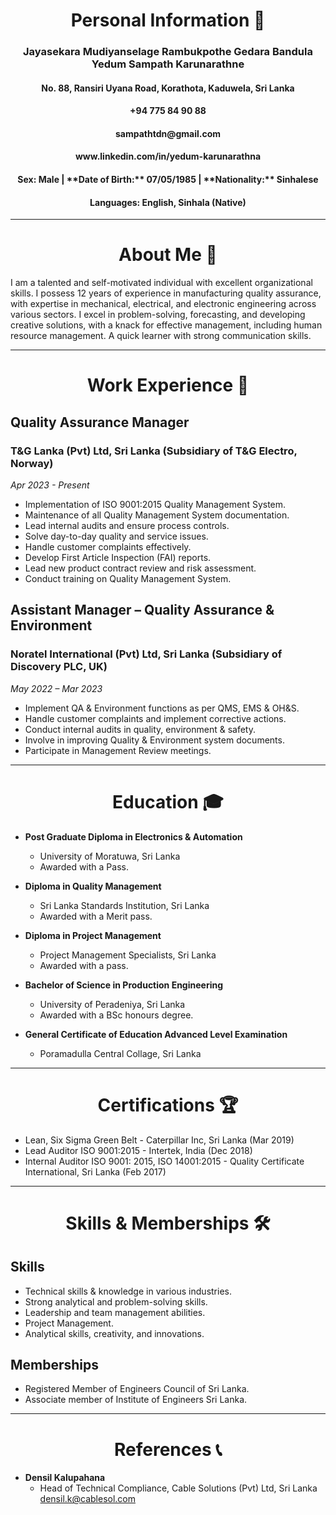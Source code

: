# <h1 align="center">Personal Information 📝</h1> 

<h3 align="center"> Jayasekara Mudiyanselage Rambukpothe Gedara Bandula Yedum Sampath Karunarathne</h3>
<h4 align="center"> No. 88, Ransiri Uyana Road, Korathota, Kaduwela, Sri Lanka</h4> 
<h4 align="center"> +94 775 84 90 88</h4>
<h4 align="center"> sampathtdn@gmail.com</h4>
<h4 align="center"> www.linkedin.com/in/yedum-karunarathna</h4>
<h4 align="center">Sex: Male | **Date of Birth:** 07/05/1985 | **Nationality:** Sinhalese</h4>
<h4 align="center">Languages: English, Sinhala (Native)</h4>

---

# <h1 align="center">About Me 🌟</h1> 

I am a talented and self-motivated individual with excellent organizational skills. I possess 12 years of experience in manufacturing quality assurance, with expertise in mechanical, electrical, and electronic engineering across various sectors. I excel in problem-solving, forecasting, and developing creative solutions, with a knack for effective management, including human resource management. A quick learner with strong communication skills.

---

# <h1 align="center">Work Experience 💼</h1> 

## Quality Assurance Manager 
### T&G Lanka (Pvt) Ltd, Sri Lanka (Subsidiary of T&G Electro, Norway)
*Apr 2023 - Present*

- Implementation of ISO 9001:2015 Quality Management System.
- Maintenance of all Quality Management System documentation.
- Lead internal audits and ensure process controls.
- Solve day-to-day quality and service issues.
- Handle customer complaints effectively.
- Develop First Article Inspection (FAI) reports.
- Lead new product contract review and risk assessment.
- Conduct training on Quality Management System.

## Assistant Manager – Quality Assurance & Environment 
### Noratel International (Pvt) Ltd, Sri Lanka (Subsidiary of Discovery PLC, UK)
*May 2022 – Mar 2023*

- Implement QA & Environment functions as per QMS, EMS & OH&S.
- Handle customer complaints and implement corrective actions.
- Conduct internal audits in quality, environment & safety.
- Involve in improving Quality & Environment system documents.
- Participate in Management Review meetings.

---

# <h1 align="center">Education 🎓</h1>

- **Post Graduate Diploma in Electronics & Automation**
  - University of Moratuwa, Sri Lanka
  - Awarded with a Pass.

- **Diploma in Quality Management**
  - Sri Lanka Standards Institution, Sri Lanka
  - Awarded with a Merit pass.

- **Diploma in Project Management**
  - Project Management Specialists, Sri Lanka
  - Awarded with a pass.

- **Bachelor of Science in Production Engineering**
  - University of Peradeniya, Sri Lanka
  - Awarded with a BSc honours degree.

- **General Certificate of Education Advanced Level Examination**
  - Poramadulla Central Collage, Sri Lanka

---

# <h1 align="center">Certifications 🏆</h1>

- Lean, Six Sigma Green Belt - Caterpillar Inc, Sri Lanka (Mar 2019)
- Lead Auditor ISO 9001:2015 - Intertek, India (Dec 2018)
- Internal Auditor ISO 9001: 2015, ISO 14001:2015 - Quality Certificate International, Sri Lanka (Feb 2017)

---

# <h1 align="center">Skills & Memberships 🛠️</h1>

## Skills
- Technical skills & knowledge in various industries.
- Strong analytical and problem-solving skills.
- Leadership and team management abilities.
- Project Management.
- Analytical skills, creativity, and innovations.

## Memberships
- Registered Member of Engineers Council of Sri Lanka.
- Associate member of Institute of Engineers Sri Lanka.

---

# <h1 align="center">References 📞</h1>

- **Densil Kalupahana**
  - Head of Technical Compliance, Cable Solutions (Pvt) Ltd, Sri Lanka
    [densil.k@cablesol.com](mailto:densil.k@cablesol.com)

